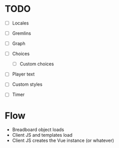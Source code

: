 # TODO
- [ ] Locales
- [ ] Gremlins
- [ ] Graph
- [ ] Choices
  - [ ] Custom choices
- [ ] Player text
- [ ] Custom styles
- [ ] Timer


# Flow
- Breadboard object loads
- Client JS and templates load
- Client JS creates the Vue instance (or whatever)
